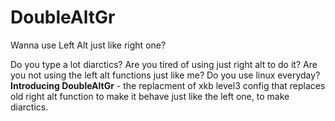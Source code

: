 # DoubleAltGr
Wanna use Left Alt just like right one?

Do you type a lot diarctics? Are you tired of using just right alt to do it? Are you not using the left alt functions just like me? Do you use linux everyday?
**Introducing DoubleAltGr** - the replacment of xkb level3 config that replaces old right alt function to make it behave just like the left one, to make diarctics.
